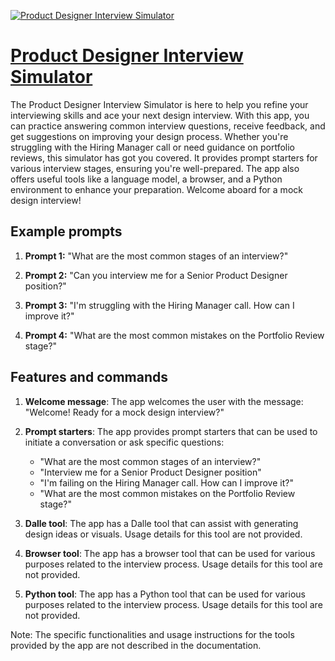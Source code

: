 [![Product Designer Interview Simulator](https://files.oaiusercontent.com/file-suQzDcwKjeDW1RqNaFEb4PzU?se=2123-10-16T21%3A51%3A03Z&sp=r&sv=2021-08-06&sr=b&rscc=max-age%3D31536000%2C%20immutable&rscd=attachment%3B%20filename%3D3bb4ab0e-7dd7-4a3b-8631-1ed1c8c33b37.png&sig=kHCF4u/jyBAXFIk%2BbsPc4fBid2rbQV22WwSPQtT%2BxFA%3D)](https://chat.openai.com/g/g-pQXIg7LJb-product-designer-interview-simulator)

# [Product Designer Interview Simulator](https://chat.openai.com/g/g-pQXIg7LJb-product-designer-interview-simulator)

The Product Designer Interview Simulator is here to help you refine your interviewing skills and ace your next design interview. With this app, you can practice answering common interview questions, receive feedback, and get suggestions on improving your design process. Whether you're struggling with the Hiring Manager call or need guidance on portfolio reviews, this simulator has got you covered. It provides prompt starters for various interview stages, ensuring you're well-prepared. The app also offers useful tools like a language model, a browser, and a Python environment to enhance your preparation. Welcome aboard for a mock design interview!

## Example prompts

1. **Prompt 1:** "What are the most common stages of an interview?"

2. **Prompt 2:** "Can you interview me for a Senior Product Designer position?"

3. **Prompt 3:** "I'm struggling with the Hiring Manager call. How can I improve it?"

4. **Prompt 4:** "What are the most common mistakes on the Portfolio Review stage?"

## Features and commands

1. **Welcome message**: The app welcomes the user with the message: "Welcome! Ready for a mock design interview?"

2. **Prompt starters**: The app provides prompt starters that can be used to initiate a conversation or ask specific questions:
   - "What are the most common stages of an interview?"
   - "Interview me for a Senior Product Designer position"
   - "I'm failing on the Hiring Manager call. How can I improve it?"
   - "What are the most common mistakes on the Portfolio Review stage?"

3. **Dalle tool**: The app has a Dalle tool that can assist with generating design ideas or visuals. Usage details for this tool are not provided.

4. **Browser tool**: The app has a browser tool that can be used for various purposes related to the interview process. Usage details for this tool are not provided.

5. **Python tool**: The app has a Python tool that can be used for various purposes related to the interview process. Usage details for this tool are not provided.

Note: The specific functionalities and usage instructions for the tools provided by the app are not described in the documentation.